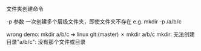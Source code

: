 文件夹创建命令

-p 参数
一次创建多个层级文件夹，即使文件夹不存在
e.g. mkdir -p /a/b/c
 
wrong demo:
mkdir a/b/c 
➜  linux git:(master) ✗ mkdir a/b/c
mkdir: 无法创建目录"a/b/c": 没有那个文件或目录
